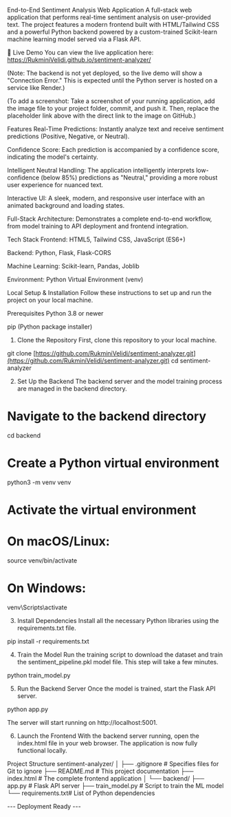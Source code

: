 End-to-End Sentiment Analysis Web Application
A full-stack web application that performs real-time sentiment analysis on user-provided text. The project features a modern frontend built with HTML/Tailwind CSS and a powerful Python backend powered by a custom-trained Scikit-learn machine learning model served via a Flask API.

🚀 Live Demo
You can view the live application here: https://RukminiVelidi.github.io/sentiment-analyzer/

(Note: The backend is not yet deployed, so the live demo will show a "Connection Error." This is expected until the Python server is hosted on a service like Render.)

(To add a screenshot: Take a screenshot of your running application, add the image file to your project folder, commit, and push it. Then, replace the placeholder link above with the direct link to the image on GitHub.)

Features
Real-Time Predictions: Instantly analyze text and receive sentiment predictions (Positive, Negative, or Neutral).

Confidence Score: Each prediction is accompanied by a confidence score, indicating the model's certainty.

Intelligent Neutral Handling: The application intelligently interprets low-confidence (below 85%) predictions as "Neutral," providing a more robust user experience for nuanced text.

Interactive UI: A sleek, modern, and responsive user interface with an animated background and loading states.

Full-Stack Architecture: Demonstrates a complete end-to-end workflow, from model training to API deployment and frontend integration.

Tech Stack
Frontend: HTML5, Tailwind CSS, JavaScript (ES6+)

Backend: Python, Flask, Flask-CORS

Machine Learning: Scikit-learn, Pandas, Joblib

Environment: Python Virtual Environment (venv)

Local Setup & Installation
Follow these instructions to set up and run the project on your local machine.

Prerequisites
Python 3.8 or newer

pip (Python package installer)

1. Clone the Repository
First, clone this repository to your local machine.

git clone [https://github.com/RukminiVelidi/sentiment-analyzer.git](https://github.com/RukminiVelidi/sentiment-analyzer.git)
cd sentiment-analyzer

2. Set Up the Backend
The backend server and the model training process are managed in the backend directory.

# Navigate to the backend directory
cd backend

# Create a Python virtual environment
python3 -m venv venv

# Activate the virtual environment
# On macOS/Linux:
source venv/bin/activate
# On Windows:
 venv\Scripts\activate

3. Install Dependencies
Install all the necessary Python libraries using the requirements.txt file.

pip install -r requirements.txt

4. Train the Model
Run the training script to download the dataset and train the sentiment_pipeline.pkl model file. This step will take a few minutes.

python train_model.py

5. Run the Backend Server
Once the model is trained, start the Flask API server.

python app.py

The server will start running on http://localhost:5001.

6. Launch the Frontend
With the backend server running, open the index.html file in your web browser. The application is now fully functional locally.

Project Structure
sentiment-analyzer/
│
├── .gitignore          # Specifies files for Git to ignore
├── README.md           # This project documentation
├── index.html          # The complete frontend application
│
└── backend/
    ├── app.py          # Flask API server
    ├── train_model.py  # Script to train the ML model
    └── requirements.txt# List of Python dependencies

--- Deployment Ready ---
